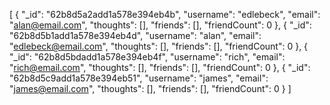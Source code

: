 [
	{
		"_id": "62b8d5a2add1a578e394eb4b",
		"username": "edlebeck",
		"email": "alan@email.com",
		"thoughts": [],
		"friends": [],
		"friendCount": 0
	},
	{
		"_id": "62b8d5b1add1a578e394eb4d",
		"username": "alan",
		"email": "edlebeck@email.com",
		"thoughts": [],
		"friends": [],
		"friendCount": 0
	},
	{
		"_id": "62b8d5bdadd1a578e394eb4f",
		"username": "rich",
		"email": "rich@email.com",
		"thoughts": [],
		"friends": [],
		"friendCount": 0
	},
	{
		"_id": "62b8d5c9add1a578e394eb51",
		"username": "james",
		"email": "james@email.com",
		"thoughts": [],
		"friends": [],
		"friendCount": 0
	}
]